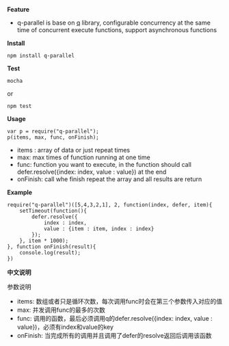 ## 

**Feature**
 - q-parallel is base on  [q](https://github.com/kriskowal/q) library, configurable concurrency at the same time of concurrent execute functions, support asynchronous functions
 
**Install**

    npm install q-parallel

**Test**

    mocha

or

    npm test

**Usage**

    var p = require("q-parallel");
    p(items, max, func, onFinish);

 - items : array of data or just repeat times 
 - max: max times of function running at one time 
 - func: function you want to execute, in the function should call defer.resolve({index: index, value : value}) at the end
 - onFinish: call whe finish repeat the array and all results are return

**Example**


    require("q-parallel")([5,4,3,2,1], 2, function(index, defer, item){
    	setTimeout(function(){
		    defer.resolve({
				index : index,
				value : {item : item, index : index}
			});
		}, item * 1000);
    }, function onFinish(result){
	    console.log(result);
    })

**中文说明**

参数说明
- items: 数组或者只是循环次数，每次调用func时会在第三个参数传入对应的值
- max: 并发调用func的最多的次数
- func: 调用的函数，最后必须调用q的defer.resolve({index: index, value : value})，必须有index和value的key
- onFinish: 当完成所有的调用并且调用了defer的resolve返回后调用该函数
